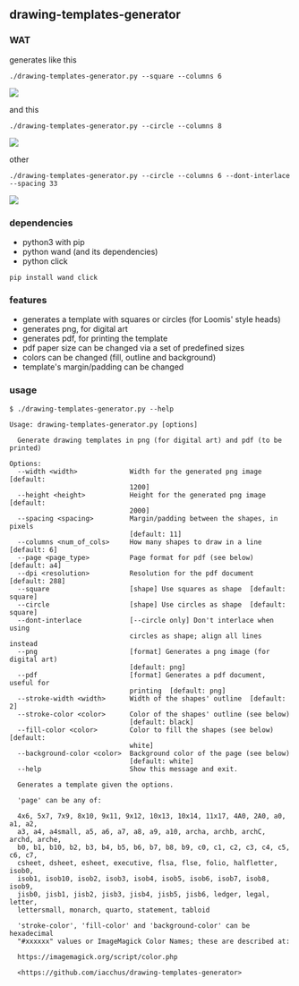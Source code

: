 ## drawing-templates-generator

### WAT

generates like this

```
./drawing-templates-generator.py --square --columns 6
```

![](https://github.com/iacchus/drawing-templates-generator/blob/main/square-000.png?raw=true)

and this

```
./drawing-templates-generator.py --circle --columns 8
```

![](https://github.com/iacchus/drawing-templates-generator/blob/main/circle-000.png?raw=true)

other

```
./drawing-templates-generator.py --circle --columns 6 --dont-interlace --spacing 33
```

![](https://github.com/iacchus/drawing-templates-generator/blob/main/circle-001.png?raw=true)

### dependencies

* python3 with pip
* python wand (and its dependencies)
* python click

```
pip install wand click
```
### features

* generates a template with squares or circles (for Loomis' style heads)
* generates png, for digital art
* generates pdf, for printing the template
* pdf paper size can be changed via a set of predefined sizes
* colors can be changed (fill, outline and background)
* template's margin/padding can be changed

### usage

```
$ ./drawing-templates-generator.py --help

Usage: drawing-templates-generator.py [options]

  Generate drawing templates in png (for digital art) and pdf (to be printed)

Options:
  --width <width>             Width for the generated png image  [default:
                              1200]
  --height <height>           Height for the generated png image  [default:
                              2000]
  --spacing <spacing>         Margin/padding between the shapes, in pixels
                              [default: 11]
  --columns <num_of_cols>     How many shapes to draw in a line  [default: 6]
  --page <page_type>          Page format for pdf (see below)  [default: a4]
  --dpi <resolution>          Resolution for the pdf document  [default: 288]
  --square                    [shape] Use squares as shape  [default: square]
  --circle                    [shape] Use circles as shape  [default: square]
  --dont-interlace            [--circle only] Don't interlace when using
                              circles as shape; align all lines instead
  --png                       [format] Generates a png image (for digital art)
                              [default: png]
  --pdf                       [format] Generates a pdf document, useful for
                              printing  [default: png]
  --stroke-width <width>      Width of the shapes' outline  [default: 2]
  --stroke-color <color>      Color of the shapes' outline (see below)
                              [default: black]
  --fill-color <color>        Color to fill the shapes (see below)  [default:
                              white]
  --background-color <color>  Background color of the page (see below)
                              [default: white]
  --help                      Show this message and exit.

  Generates a template given the options.

  'page' can be any of:

  4x6, 5x7, 7x9, 8x10, 9x11, 9x12, 10x13, 10x14, 11x17, 4A0, 2A0, a0, a1, a2,
  a3, a4, a4small, a5, a6, a7, a8, a9, a10, archa, archb, archC, archd, arche,
  b0, b1, b10, b2, b3, b4, b5, b6, b7, b8, b9, c0, c1, c2, c3, c4, c5, c6, c7,
  csheet, dsheet, esheet, executive, flsa, flse, folio, halfletter, isob0,
  isob1, isob10, isob2, isob3, isob4, isob5, isob6, isob7, isob8, isob9,
  jisb0, jisb1, jisb2, jisb3, jisb4, jisb5, jisb6, ledger, legal, letter,
  lettersmall, monarch, quarto, statement, tabloid

  'stroke-color', 'fill-color' and 'background-color' can be hexadecimal
  "#xxxxxx" values or ImageMagick Color Names; these are described at:

  https://imagemagick.org/script/color.php

  <https://github.com/iacchus/drawing-templates-generator>
```
